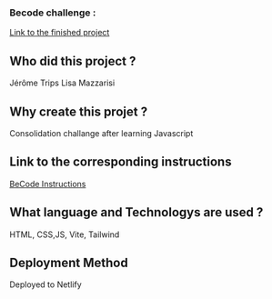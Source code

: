 ### Becode challenge :

[Link to the finished project](https://clinquant-chebakia-acd61d.netlify.app)

## **Who did this project ?**

Jérôme Trips
Lisa Mazzarisi

## **Why create this projet ?**
Consolidation challange after learning Javascript

## **Link to the corresponding instructions**

[BeCode Instructions](https://github.com/becodeorg/LIE-Hamilton-7/tree/main/01-main-course/02-the-hills/02-character-manager)

## **What language and Technologys are used ?**

HTML, CSS,JS, Vite, Tailwind

## Deployment Method
Deployed to Netlify

